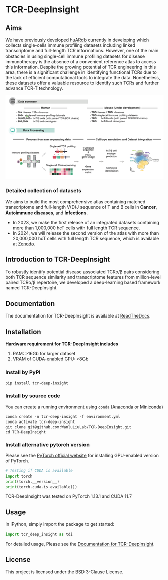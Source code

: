 # TCR-DeepInsight

## Aims

We have previously developed [huARdb](https://huarc.net/v2/) currently in developing which collects single-cells immune profiling datasets including linked transcriptome and full-length TCR informations. However, one of the main obstacles in using single-cell immune profiling datasets for disease immunotherapy is the absence of a convenient reference atlas to access this information. Despite the growing potential of TCR engineering in this area, there is a significant challenge in identifying functional TCRs due to the lack of efficient computational tools to integrate the data. Nonetheless, these datasets offer a valuable resource to identify such TCRs and further advance TCR-T technology.

<img src="./imgs/img1.png" alt="TCRDeepInsight" style="zoom:150%;" />

### Detailed collection of datasets

We aims to build the most comprehensive atlas containing matched transcriptome and full-length V(D)J sequence of T and B cells in **Cancer**, **Autoimmune diseases**, and **Infections**. 


- In 2023, we make the first release of an integrated datasets containing more than 1,000,000 hcT cells with full length TCR sequence.
- In 2024, we will release the second version of the atlas with more than 20,000,000 hcT cells with full length TCR sequence, which is available at [Zenodo](https://zenodo.org/uploads/12176396).


## Introduction to TCR-DeepInsight

To robustly identify potential disease associated TCRα/β pairs considering both TCR sequence similarity and transcriptome features from million-level paired TCRα/β repertoire, we developed a deep-learning based framework named TCR-DeepInsight. 

## Documentation 

The documentation for TCR-DeepInsight is available at [ReadTheDocs](https://tcr-deepinsight.readthedocs.io/en/latest/index.html).

## Installation


**Hardware requirement for TCR-DeepInsight includes**
1. RAM: >16Gb for larger dataset
2. VRAM of CUDA-enabled GPU: >8Gb 

### Install by PyPI

```shell
pip install tcr-deep-insight
```

### Install by source code


You can create a running environment using `conda` ([Anaconda](https://www.anaconda.com/download#Downloads) or [Miniconda](https://docs.conda.io/en/main/miniconda.html))

```shell
conda create -n tcr-deep-insight -f environment.yml
conda activate tcr-deep-insight
git clone git@github.com:WanluLiuLab/TCR-DeepInsight.git
cd TCR-DeepInsight
```

### Install alternative pytorch version

Please see the [PyTorch official website](https://pytorch.org/) for installing GPU-enabled version of PyTorch.

```python
# Testing if CUDA is available
import torch
print(torch.__version__)
print(torch.cuda.is_available())
```

TCR-DeepInsight was tested on PyTorch 1.13.1 and CUDA 11.7

## Usage


In IPython, simply import the package to get started:


```python
import tcr_deep_insight as tdi 
```

For detailed usage, Please see the [Documentation for TCR-DeepInsight](https://tcr-deepinsight.readthedocs.io/en/latest/index.html).

## License

This project is licensed under the BSD 3-Clause License.
